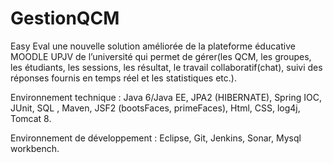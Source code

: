 # GestionQCM
Easy Eval une nouvelle solution améliorée de la plateforme éducative MOODLE UPJV de l’université qui permet de gérer(les QCM, les groupes, les étudiants, les sessions, les résultat, le travail collaboratif(chat), suivi des réponses fournis en temps réel et les statistiques etc.).
 
Environnement technique : Java 6/Java EE, JPA2 (HIBERNATE), Spring IOC, JUnit, SQL , Maven, JSF2 (bootsFaces, primeFaces), Html, CSS, log4j, Tomcat 8.

Environnement de développement  : Eclipse, Git, Jenkins, Sonar, Mysql workbench.
